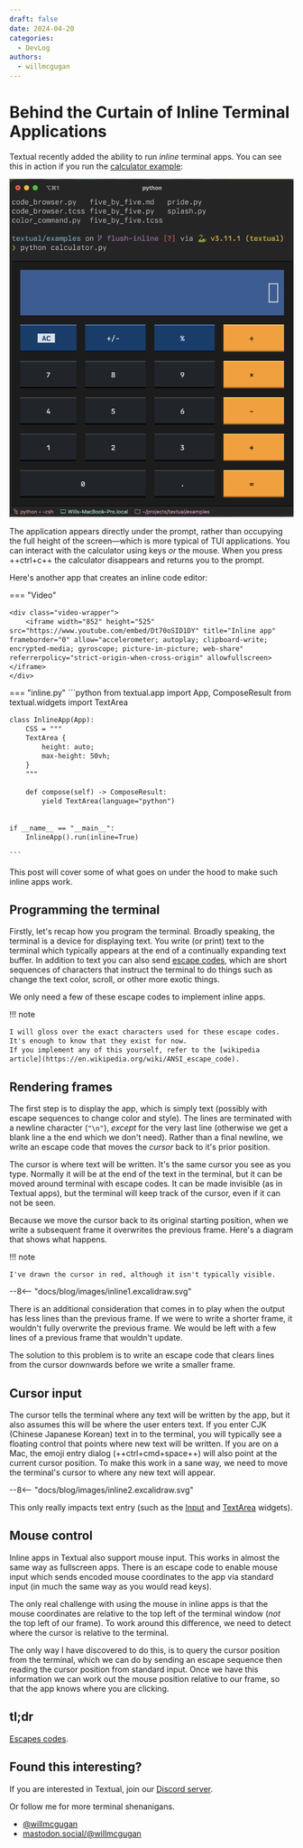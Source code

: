 ```yaml
---
draft: false
date: 2024-04-20
categories:
  - DevLog
authors:
  - willmcgugan
---
```


# Behind the Curtain of Inline Terminal Applications

Textual recently added the ability to run *inline* terminal apps.
You can see this in action if you run the [calculator example](https://github.com/Textualize/textual/blob/main/examples/calculator.py):

![Inline Calculator](../images/calcinline.png)

The application appears directly under the prompt, rather than occupying the full height of the screen&mdash;which is more typical of TUI applications.
You can interact with the calculator using keys *or* the mouse.
When you press ++ctrl+c++ the calculator disappears and returns you to the prompt.

Here's another app that creates an inline code editor:

=== "Video"

    <div class="video-wrapper">
        <iframe width="852" height="525" src="https://www.youtube.com/embed/Dt70oSID1DY" title="Inline app" frameborder="0" allow="accelerometer; autoplay; clipboard-write; encrypted-media; gyroscope; picture-in-picture; web-share" referrerpolicy="strict-origin-when-cross-origin" allowfullscreen></iframe>
    </div>


=== "inline.py"
    ```python 
    from textual.app import App, ComposeResult
    from textual.widgets import TextArea


    class InlineApp(App):
        CSS = """
        TextArea {
            height: auto;
            max-height: 50vh;
        }
        """

        def compose(self) -> ComposeResult:
            yield TextArea(language="python")


    if __name__ == "__main__":
        InlineApp().run(inline=True)

    ```

This post will cover some of what goes on under the hood to make such inline apps work.

<!-- more -->

## Programming the terminal

Firstly, let's recap how you program the terminal.
Broadly speaking, the terminal is a device for displaying text.
You write (or print) text to the terminal which typically appears at the end of a continually expanding text buffer.
In addition to text you can also send [escape codes](https://en.wikipedia.org/wiki/ANSI_escape_code), which are short sequences of characters that instruct the terminal to do things such as change the text color, scroll, or other more exotic things.

We only need a few of these escape codes to implement inline apps.

!!! note

    I will gloss over the exact characters used for these escape codes.
    It's enough to know that they exist for now.
    If you implement any of this yourself, refer to the [wikipedia article](https://en.wikipedia.org/wiki/ANSI_escape_code). 

## Rendering frames

The first step is to display the app, which is simply text (possibly with escape sequences to change color and style).
The lines are terminated with a newline character (`"\n"`), *except* for the very last line (otherwise we get a blank line a the end which we don't need).
Rather than a final newline, we write an escape code that moves the *cursor* back to it's prior position.

The cursor is where text will be written.
It's the same cursor you see as you type.
Normally it will be at the end of the text in the terminal, but it can be moved around terminal with escape codes.
It can be made invisible (as in Textual apps), but the terminal will keep track of the cursor, even if it can not be seen.

Because we move the cursor back to its original starting position, when we write a subsequent frame it overwrites the previous frame.
Here's a diagram that shows what happens.

!!! note

    I've drawn the cursor in red, although it isn't typically visible.


<div class="excalidraw">
--8<-- "docs/blog/images/inline1.excalidraw.svg"
</div>


There is an additional consideration that comes in to play when the output has less lines than the previous frame.
If we were to write a shorter frame, it wouldn't fully overwrite the previous frame.
We would be left with a few lines of a previous frame that wouldn't update.

The solution to this problem is to write an escape code that clears lines from the cursor downwards before we write a smaller frame.

## Cursor input

The cursor tells the terminal where any text will be written by the app, but it also assumes this will be where the user enters text.
If you enter CJK (Chinese Japanese Korean) text in to the terminal, you will typically see a floating control that points where new text will be written. If you are on a Mac, the emoji entry dialog (++ctrl+cmd+space++) will also point at the current cursor position. To make this work in a sane way, we need to move the terminal's cursor to where any new text will appear.

<div class="excalidraw">
--8<-- "docs/blog/images/inline2.excalidraw.svg"
</div>

This only really impacts text entry (such as the [Input](https://textual.textualize.io/widget_gallery/#input) and [TextArea](https://textual.textualize.io/widget_gallery/#textarea) widgets).

## Mouse control

Inline apps in Textual also support mouse input.
This works in almost the same way as fullscreen apps.
There is an escape code to enable mouse input which sends encoded mouse coordinates to the app via standard input (in much the same way as you would read keys).

The only real challenge with using the mouse in inline apps is that the mouse coordinates are relative to the top left of the terminal window (*not* the top left of our frame).
To work around this difference, we need to detect where the cursor is relative to the terminal.

The only way I have discovered to do this, is to query the cursor position from the terminal, which we can do by sending an escape sequence then reading the cursor position from standard input. Once we have this information we can work out the mouse position relative to our frame, so that the app knows where you are clicking.

## tl;dr

[Escapes codes](https://en.wikipedia.org/wiki/ANSI_escape_code).

## Found this interesting?

If you are interested in Textual, join our [Discord server](https://discord.gg/Enf6Z3qhVr).

Or follow me for more terminal shenanigans.

- [@willmcgugan](https://twitter.com/willmcgugan)
- [mastodon.social/@willmcgugan](https://mastodon.social/@willmcgugan)
